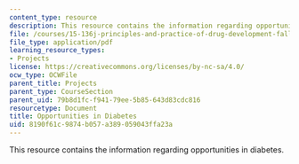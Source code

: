 ```yaml
---
content_type: resource
description: This resource contains the information regarding opportunities in diabetes.
file: /courses/15-136j-principles-and-practice-of-drug-development-fall-2013/8190f61c9874b057a389059043ffa23a_MIT15_136JF13_Opp_Diab.pdf
file_type: application/pdf
learning_resource_types:
- Projects
license: https://creativecommons.org/licenses/by-nc-sa/4.0/
ocw_type: OCWFile
parent_title: Projects
parent_type: CourseSection
parent_uid: 79b8d1fc-f941-79ee-5b85-643d83cdc816
resourcetype: Document
title: Opportunities in Diabetes
uid: 8190f61c-9874-b057-a389-059043ffa23a
---
```

This resource contains the information regarding opportunities in diabetes.